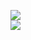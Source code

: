 [![](https://img.shields.io/badge/Made%20With-Github%20Spray-lightgrey.svg?style=for-the-badge&logo=github)](https://github.com/Annihil/github-spray#30614)  
[![](https://i.imgur.com/2DrTn0Z.gif)](https://github.com/Annihil/github-spray)